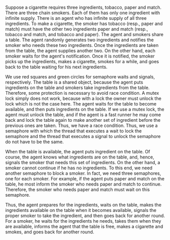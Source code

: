 Suppose a cigarette requires three ingredients, tobacco, paper and match. There are three chain smokers. 
Each of them has only one ingredient with infinite supply. 
There is an agent who has infinite supply of all three ingredients. 
To make a cigarette, the smoker has tobacco (resp., paper and match) must have the other two ingredients paper and match 
(resp., tobacco and match, and tobacco and paper). 
The agent and smokers share a table. 
The agent randomly generates two ingredients and notifies the smoker who needs these two ingredients. 
Once the ingredients are taken from the table, the agent supplies another two. 
On the other hand, each smoker waits for the agent's notification. 
Once it is notified, the smoker picks up the ingredients, makes a cigarette, smokes for a while, 
and goes back to the table waiting for his next ingredients.


We use red squares and green circles for semaphore waits and signals, respectively. 
The table is a shared object, because the agent puts ingredients on the table and smokers take ingredients from the table.
Therefore, some protection is necessary to avoid race condition. 
A mutex lock simply does not work, because with a lock the owner must unlock the lock which is not the case here. 
The agent waits for the table to become available, and then puts ingredients on the table. 
If we use a mutex lock, the agent must unlock the table, and if the agent is a fast runner he may come back 
and lock the table again to make another set of ingredient before the previous ones are taken. 
Thus, we have a race condition. 
Thus, we use a semaphore with which the thread that executes a wait to lock the semaphore and the thread that 
executes a signal to unlock the semaphore do not have to be the same.


When the table is available, the agent puts ingredient on the table. 
Of course, the agent knows what ingredients are on the table, and, hence, signals the smoker that needs this 
set of ingredients. On the other hand, a smoker cannot continue if he has no ingredients. 
To this end, we need another semaphore to block a smoker. In fact, we need three semaphores, one for each smoker. 
For example, if the agent puts paper and match on the table, he most inform the smoker who needs paper and match to 
continue. Therefore, the smoker who needs paper and match must wait on this semaphore.


Thus, the agent prepares for the ingredients, waits on the table, makes the ingredients available on the table when it 
becomes available, signals the proper smoker to take the ingredient, and then goes back for another round. 
For a smoker, he waits for the ingredients he needs, takes them when they are available, informs the agent that the 
table is free, makes a cigarette and smokes, and goes back for another round.
